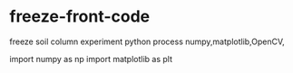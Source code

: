# freeze-front-code
freeze soil column experiment 
python process numpy,matplotlib,OpenCV,


import numpy as np
import matplotlib as plt

